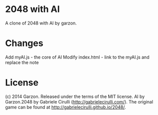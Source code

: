 # 2048 with AI
A clone of 2048 with AI by garzon.

# Changes
Add myAI.js - the core of AI
Modify index.html - link to the myAI.js and replace the note

# License
(c) 2014 Garzon. Released under the terms of the MIT license.
AI by Garzon.2048 by Gabriele Cirulli (http://gabrielecirulli.com/). The original game can be found at http://gabrielecirulli.github.io/2048/.